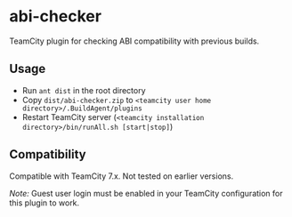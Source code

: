 abi-checker
==========

TeamCity plugin for checking ABI compatibility with previous builds.

Usage
-----

* Run `ant dist` in the root directory
* Copy `dist/abi-checker.zip` to `<teamcity user home directory>/.BuildAgent/plugins`
* Restart TeamCity server (`<teamcity installation directory>/bin/runAll.sh [start|stop]`)

Compatibility
-------------

Compatible with TeamCity 7.x. Not tested on earlier versions.

*Note:* Guest user login must be enabled in your TeamCity configuration for this plugin to work.
